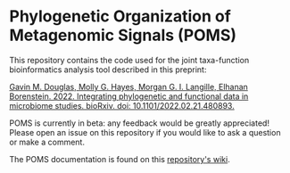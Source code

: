 # Phylogenetic Organization of Metagenomic Signals (POMS)

This repository contains the code used for the joint taxa-function bioinformatics analysis tool described in this preprint:

[Gavin M. Douglas, Molly G. Hayes, Morgan G. I. Langille, Elhanan Borenstein. 2022. Integrating phylogenetic and functional data in microbiome studies. bioRxiv. doi: 10.1101/2022.02.21.480893.](https://www.biorxiv.org/content/10.1101/2022.02.21.480893v1)

POMS is currently in beta: any feedback would be greatly appreciated! Please open an issue on this repository if you would like to ask a question or make a comment.

The POMS documentation is found on this [repository's wiki](https://github.com/gavinmdouglas/POMS/wiki).
